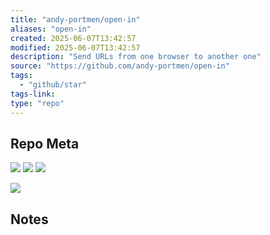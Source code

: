```yaml
---
title: "andy-portmen/open-in"
aliases: "open-in"
created: 2025-06-07T13:42:57
modified: 2025-06-07T13:42:57
description: "Send URLs from one browser to another one"
source: "https://github.com/andy-portmen/open-in"
tags:
  - "github/star"
tags-link:
type: "repo"
---
```

## Repo Meta

![](https://img.shields.io/github/stars/andy-portmen/open-in?style=for-the-badge&label=stars) ![](https://img.shields.io/github/repo-size/andy-portmen/open-in?style=for-the-badge&label=size) ![](https://img.shields.io/github/created-at/andy-portmen/open-in?style=for-the-badge&label=since)

[![](https://github-readme-stats.vercel.app/api/pin/?username=andy-portmen&repo=open-in&bg_color=00000000)](https://github.com/andy-portmen/open-in)

## Notes


